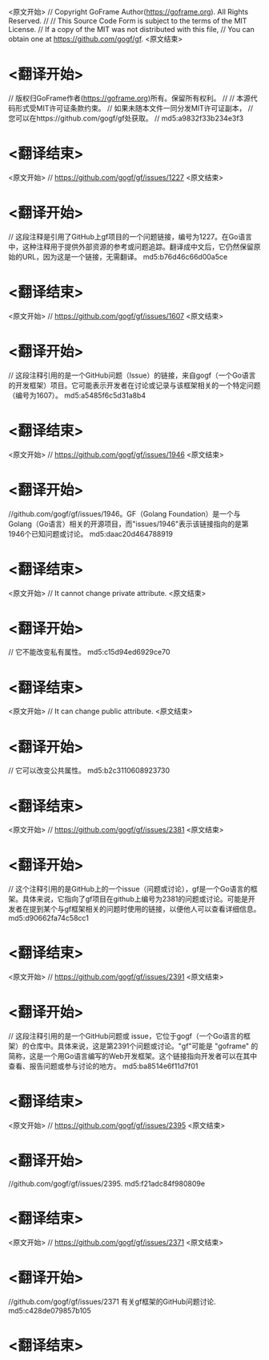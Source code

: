 
<原文开始>
// Copyright GoFrame Author(https://goframe.org). All Rights Reserved.
//
// This Source Code Form is subject to the terms of the MIT License.
// If a copy of the MIT was not distributed with this file,
// You can obtain one at https://github.com/gogf/gf.
<原文结束>

# <翻译开始>
// 版权归GoFrame作者(https://goframe.org)所有。保留所有权利。
//
// 本源代码形式受MIT许可证条款约束。
// 如果未随本文件一同分发MIT许可证副本，
// 您可以在https://github.com/gogf/gf处获取。
// md5:a9832f33b234e3f3
# <翻译结束>


<原文开始>
// https://github.com/gogf/gf/issues/1227
<原文结束>

# <翻译开始>
// 这段注释是引用了GitHub上gf项目的一个问题链接，编号为1227。在Go语言中，这种注释用于提供外部资源的参考或问题追踪。翻译成中文后，它仍然保留原始的URL，因为这是一个链接，无需翻译。 md5:b76d46c66d00a5ce
# <翻译结束>


<原文开始>
// https://github.com/gogf/gf/issues/1607
<原文结束>

# <翻译开始>
// 这段注释引用的是一个GitHub问题（Issue）的链接，来自gogf（一个Go语言的开发框架）项目。它可能表示开发者在讨论或记录与该框架相关的一个特定问题（编号为1607）。 md5:a5485f6c5d31a8b4
# <翻译结束>


<原文开始>
// https://github.com/gogf/gf/issues/1946
<原文结束>

# <翻译开始>
//github.com/gogf/gf/issues/1946。GF（Golang Foundation）是一个与Golang（Go语言）相关的开源项目，而"issues/1946"表示该链接指向的是第1946个已知问题或讨论。 md5:daac20d464788919
# <翻译结束>


<原文开始>
// It cannot change private attribute.
<原文结束>

# <翻译开始>
// 它不能改变私有属性。 md5:c15d94ed6929ce70
# <翻译结束>


<原文开始>
// It can change public attribute.
<原文结束>

# <翻译开始>
// 它可以改变公共属性。 md5:b2c3110608923730
# <翻译结束>


<原文开始>
// https://github.com/gogf/gf/issues/2381
<原文结束>

# <翻译开始>
// 这个注释引用的是GitHub上的一个issue（问题或讨论），gf是一个Go语言的框架。具体来说，它指向了gf项目在github上编号为2381的问题或讨论。可能是开发者在提到某个与gf框架相关的问题时使用的链接，以便他人可以查看详细信息。 md5:d90662fa74c58cc1
# <翻译结束>


<原文开始>
// https://github.com/gogf/gf/issues/2391
<原文结束>

# <翻译开始>
// 这段注释引用的是一个GitHub问题或 issue，它位于gogf（一个Go语言的框架）的仓库中。具体来说，这是第2391个问题或讨论。"gf"可能是 "goframe" 的简称，这是一个用Go语言编写的Web开发框架。这个链接指向开发者可以在其中查看、报告问题或参与讨论的地方。 md5:ba8514e6f11d7f01
# <翻译结束>


<原文开始>
// https://github.com/gogf/gf/issues/2395
<原文结束>

# <翻译开始>
//github.com/gogf/gf/issues/2395. md5:f21adc84f980809e
# <翻译结束>


<原文开始>
// https://github.com/gogf/gf/issues/2371
<原文结束>

# <翻译开始>
//github.com/gogf/gf/issues/2371 有关gf框架的GitHub问题讨论. md5:c428de079857b105
# <翻译结束>


